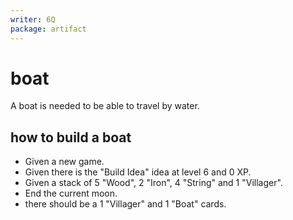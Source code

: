 ```yaml
---
writer: 6Q
package: artifact
---
```

# boat

A boat is needed to be able to travel by water.

## how to build a boat

 * Given a new game.
 * Given there is the "Build Idea" idea at level 6 and 0 XP.
 * Given a stack of 5 "Wood", 2 "Iron", 4 "String" and 1 "Villager".
 * End the current moon.
 * there should be a 1 "Villager" and 1 "Boat" cards.
